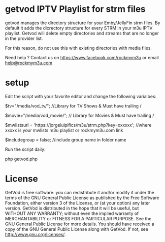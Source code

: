 # getvod IPTV Playlist for strm files

getvod manages the directory structure for your Emby/JellyFin strm files. By default it adds the dicrectory structure for every STRM in your m3u IPTV playlist.  Getvod will delete empty directories and streams that are no longer in the provider list.  

For this reason, do not use this with existing directories with media files.

Need help ? Contact us on https://www.facebook.com/rockmym3u or email help@rockmym3u.com

# setup 

Edit the script with your favorite editor and change the following varialbes:

$tv="/media/vod_tv/"; //Library for TV Shows & Must have trailing /

$movie="/media/vod_movie/"; // Library for Movies & Must have trailing /

$mwlistsurl = 'https://jorgeluipifics/m3u/strm.php?key=xxxxxx';    //where xxxxx is your mwlists m3u playlist or rockmym3u.com link

$includegroup = false; //include group name in folder name

Run the script daily:

php getvod.php

# License 

GetVod is free software: you can redistribute it and/or modify it under the terms of the GNU General Public License as published by the Free Software Foundation, either version 3 of the License, or (at your option) any later version. GetVod is distributed in the hope that it will be useful, but WITHOUT ANY WARRANTY; without even the implied warranty of MERCHANTABILITY or FITNESS FOR A PARTICULAR PURPOSE. See the GNU General Public License for more details. You should have received a copy of the GNU General Public License along with GetVod. If not, see http://www.gnu.org/licenses/.
